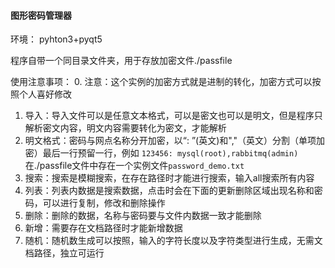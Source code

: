 #### **图形密码管理器**

环境：
pyhton3+pyqt5

程序自带一个同目录文件夹，用于存放加密文件./passfile

使用注意事项：
0. 注意：这个实例的加密方式就是进制的转化，加密方式可以按照个人喜好修改
1. 导入：导入文件可以是任意文本格式，可以是密文也可以是明文，但是程序只解析密文内容，明文内容需要转化为密文，才能解析
2. 明文格式：密码与网点名称分开加密，以“: ”(英文)和","（英文）分割（单项加密）最后一行预留一行，例如 `123456: mysql(root),rabbitmq(admin)`在./passfile文件中存在一个实例文件`password_demo.txt`
3. 搜索：搜索是模糊搜索，在存在路径时才能进行搜索，输入all搜索所有内容
4. 列表：列表内数据是搜索数据，点击时会在下面的更新删除区域出现名称和密码，可以进行复制，修改和删除操作
5. 删除：删除的数据，名称与密码要与文件内数据一致才能删除
6. 新增：需要存在文档路径时才能新增数据
7. 随机：随机数生成可以按照，输入的字符长度以及字符类型进行生成，无需文档路径，独立可运行
